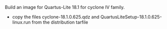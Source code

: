 Build an image for Quartus-Lite 18.1 for cyclone IV family.

* copy the files cyclone-18.1.0.625.qdz and QuartusLiteSetup-18.1.0.625-linux.run from the distribution tarfile
